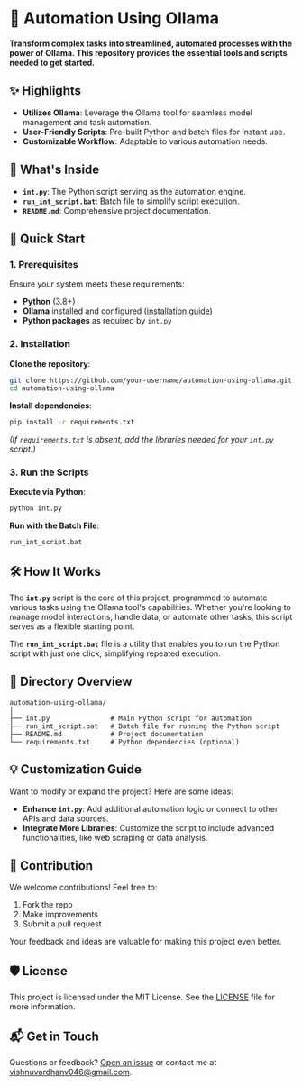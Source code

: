 # 🤖 Automation Using Ollama

**Transform complex tasks into streamlined, automated processes with the power of Ollama. This repository provides the essential tools and scripts needed to get started.**

## ✨ Highlights

- **Utilizes Ollama**: Leverage the Ollama tool for seamless model management and task automation.
- **User-Friendly Scripts**: Pre-built Python and batch files for instant use.
- **Customizable Workflow**: Adaptable to various automation needs.

## 📂 What's Inside

- **`int.py`**: The Python script serving as the automation engine.
- **`run_int_script.bat`**: Batch file to simplify script execution.
- **`README.md`**: Comprehensive project documentation.

## 🚦 Quick Start

### 1. Prerequisites

Ensure your system meets these requirements:

- **Python** (3.8+)
- **Ollama** installed and configured ([installation guide](https://ollama.com/docs/installation))
- **Python packages** as required by `int.py`

### 2. Installation

**Clone the repository**:
```bash
git clone https://github.com/your-username/automation-using-ollama.git
cd automation-using-ollama
```

**Install dependencies**:
```bash
pip install -r requirements.txt
```
*(If `requirements.txt` is absent, add the libraries needed for your `int.py` script.)*

### 3. Run the Scripts

**Execute via Python**:
```bash
python int.py
```

**Run with the Batch File**:
```bash
run_int_script.bat
```

## 🛠️ How It Works

The **`int.py`** script is the core of this project, programmed to automate various tasks using the Ollama tool's capabilities. Whether you're looking to manage model interactions, handle data, or automate other tasks, this script serves as a flexible starting point.

The **`run_int_script.bat`** file is a utility that enables you to run the Python script with just one click, simplifying repeated execution.

## 📁 Directory Overview

```plaintext
automation-using-ollama/
│
├── int.py               # Main Python script for automation
├── run_int_script.bat   # Batch file for running the Python script
├── README.md            # Project documentation
└── requirements.txt     # Python dependencies (optional)
```

## 💡 Customization Guide

Want to modify or expand the project? Here are some ideas:

- **Enhance `int.py`**: Add additional automation logic or connect to other APIs and data sources.
- **Integrate More Libraries**: Customize the script to include advanced functionalities, like web scraping or data analysis.

## 🤝 Contribution

We welcome contributions! Feel free to:

1. Fork the repo
2. Make improvements
3. Submit a pull request

Your feedback and ideas are valuable for making this project even better.

## 🛡️ License

This project is licensed under the MIT License. See the [LICENSE](LICENSE) file for more information.

## 📬 Get in Touch

Questions or feedback? [Open an issue](https://github.com/vishnu8299/automation-using-ollama/issues) or contact me at vishnuvardhanv046@gmail.com.
